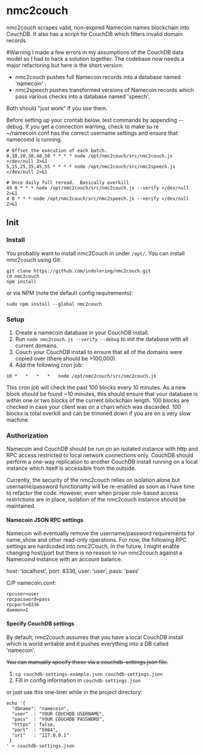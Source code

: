 nmc2couch
=========

nmc2couch scrapes valid, non-expired Namecoin names blockchain into CouchDB.  It also has a script for CouchDB which
filters invalid domain records.

#Warning
I made a few errors in my assumptions of the CouchDB data model so I had to hack a solution together.  The codebase now
needs a major refactoring but here is the short version:

* nmc2couch pushes full Namecoin records into a database named 'namecoin' .
* nmc2speech pushes transformed versions of Namecoin records which pass various checks into a database named 'speech'.

Both should "just work" if you use them.

Before setting up your crontab below, test commands by appending --debug.  If you get a connection warning, check to make su re ~/namecoin.conf has the correct username settings and ensure that namecoind is running.

```
# Offset the execution of each batch.
0,10,20,30,40,50 * * * * node /opt/nmc2couch/src/nmc2couch.js >/dev/null 2>&1
5,15,25,35,45,55 * * * * node /opt/nmc2couch/src/nmc2speech.js >/dev/null 2>&1

# Once daily full reread.  Basically overkill
49 0 * * * node /opt/nmc2couch/src/nmc2couch.js --verify >/dev/null 2>&1
4 0 * * * node /opt/nmc2couch/src/nmc2speech.js --verify >/dev/null 2>&1
```

## Init

### Install
You probably want to install nmc2Couch in under `/opt/`.  You can install nmc2couch using Git:

```
git clone https://github.com/indolering/nmc2couch.git
cd nmc2couch
npm install
```

or via NPM (note the default config requirements):

`sudo npm install --global nmc2couch`


### Setup

1. Create a namecoin database in your CouchDB install.
2. Run `node nmc2couch.js --verify --debug` to init the database with all current domains.
3. Couch your CouchDB install to ensure that all of the domains were copied over (there should be >100,000).
4. Add the following cron job:

`10	*	*	*	*	node /opt/nmc2couch/src/nmc2couch.js`

This cron job will check the past 100 blocks every 10 minutes.  As a new block should be found ~10 minutes, this should
ensure that your database is within one or two blocks of the current blockchain length.  100 blocks are checked in case 
your client was on a chain which was discarded.  100 blocks is total overkill and can be trimmed down if you are on a
very slow machine.

### Authorization
Namecoin and CouchDB should be run on an isolated instance with http and RPC access restricted to local network
connections only.  CouchDB should perform a one-way replication to another CouchDB install running on a local instance
 which itself is accessible from the outside.

Currently, the security of the nmc2couch relies on isolation alone but username/password functionality will be
re-enabled as soon as I have time to refactor the code.  However, even when proper role-based access restrictions are in
 place, isolation of the nmc2couch instance should be maintained.

#### Namecoin JSON RPC settings
Namecoin will eventually remove the username/password requirements for name_show and other read-only operations.  For
now, the following RPC settings are hardcoded into nmc2Couch.  In the future, I might enable changing host/port but
there is no reason to run nmc2couch against a Namecoind instance with an account balance.

  host: 'localhost',
  port: 8336,
  user: 'user',
  pass: 'pass'

C/P namecoin.conf: 
```
rpcuser=user
rpcpassword=pass
rpcport=8336
daemon=1
```


#### Specify CouchDB settings
By default, nmc2couch assumes that you have a local CouchDB install which is
world writable and it pushes everything into a DB called 'namecoin'.

<del>You can manually specify those via a couchdb-settings.json file.

1. `cp couchdb-settings-example.json couchdb-settings.json`
2. Fill in config information in `couchdb-settings.json`

or just use this one-liner while in the project directory:

````
echo '{
  "dbname": "namecoin",
  "user"  : "YOUR COUCHDB USERNAME",
  "pass"  : "YOUR COUCHDB PASSWORD",
  "https" : false,
  "port"  : "5984",
  "uri"   : "127.0.0.1"
 }
' > couchdb-settings.json
````
</del>
